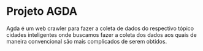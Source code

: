 # Projeto AGDA
Agda é um web crawler para fazer a coleta de dados do respectivo tópico cidades inteligentes onde buscamos fazer a coleta dos dados aos quais de maneira convencional são mais complicados de serem obtidos.


